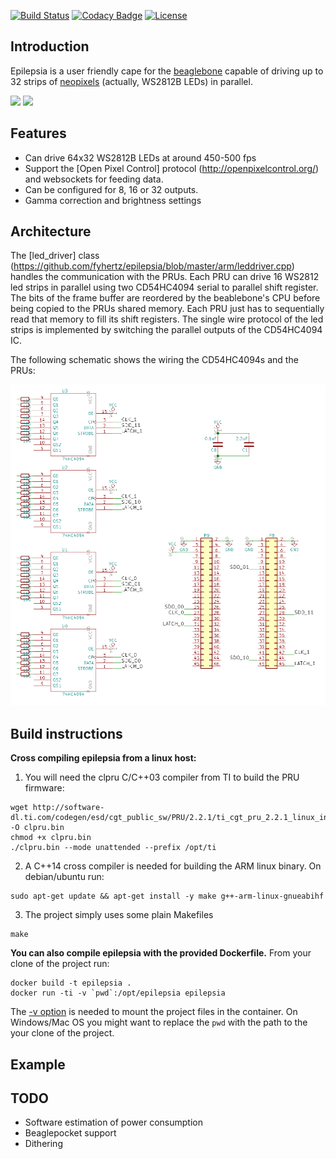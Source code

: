 [![Build Status](https://travis-ci.com/fyhertz/epilepsia.svg?branch=master)](https://travis-ci.com/fyhertz/epilepsia) [![Codacy Badge](https://api.codacy.com/project/badge/Grade/669e6cb97e7744f1b05ce66e085c8596)](https://www.codacy.com/app/fyhertz/epilepsia?utm_source=github.com&amp;utm_medium=referral&amp;utm_content=fyhertz/epilepsia&amp;utm_campaign=Badge_Grade) [![License](https://img.shields.io/badge/License-Apache%202.0-blue.svg)](https://opensource.org/licenses/Apache-2.0)

## Introduction

Epilepsia is a user friendly cape for the [beaglebone](https://beagleboard.org/black) capable of driving up to 32 strips of [neopixels](https://learn.adafruit.com/adafruit-neopixel-uberguide) (actually, WS2812B LEDs) in parallel.

![](http://guigui.us/epilepsia/gifs/demo2.gif)
![](http://guigui.us/epilepsia/gifs/demo1.gif)

## Features

 * Can drive 64x32 WS2812B LEDs at around 450-500 fps
 * Support the [Open Pixel Control] protocol (http://openpixelcontrol.org/) and websockets for feeding data.
 * Can be configured for 8, 16 or 32 outputs.
 * Gamma correction and brightness settings

## Architecture

The [led_driver] class (https://github.com/fyhertz/epilepsia/blob/master/arm/leddriver.cpp) handles the communication with the PRUs. Each PRU can drive 16 WS2812 led strips in parallel using two CD54HC4094 serial to parallel shift register. The bits of the frame buffer are reordered by the beablebone's CPU before being copied to the PRUs shared memory. Each PRU just has to sequentially read that memory to fill its shift registers. The single wire protocol of the led strips is implemented by switching the parallel outputs of the CD54HC4094 IC.

The following schematic shows the wiring the CD54HC4094s and the PRUs:

![Schematic](https://raw.githubusercontent.com/fyhertz/epilepsia/master/schematics/schematic.png)

## Build instructions

**Cross compiling epilepsia from a linux host:**

1. You will need the clpru C/C++03 compiler from TI to build the PRU firmware:
```
wget http://software-dl.ti.com/codegen/esd/cgt_public_sw/PRU/2.2.1/ti_cgt_pru_2.2.1_linux_installer_x86.bin -O clpru.bin
chmod +x clpru.bin
./clpru.bin --mode unattended --prefix /opt/ti
```

2. A C++14 cross compiler is needed for building the ARM linux binary. On debian/ubuntu run:
```
sudo apt-get update && apt-get install -y make g++-arm-linux-gnueabihf
```

3. The project simply uses some plain Makefiles
```
make
```

**You can also compile epilepsia with the provided Dockerfile.** From your clone of the project run:
```
docker build -t epilepsia .
docker run -ti -v `pwd`:/opt/epilepsia epilepsia
```

The [-v option](https://docs.docker.com/storage/volumes/) is needed to mount the project files in the container. On Windows/Mac OS you might want to replace the `pwd` with the path to the your clone of the project.

## Example
 
## TODO

 * Software estimation of power consumption
 * Beaglepocket support
 * Dithering
